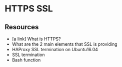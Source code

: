 # HTTPS SSL

## Resources
- [a link] What is HTTPS?
- What are the 2 main elements that SSL is providing
- HAProxy SSL termination on Ubuntu16.04
- SSL termination
- Bash function	
